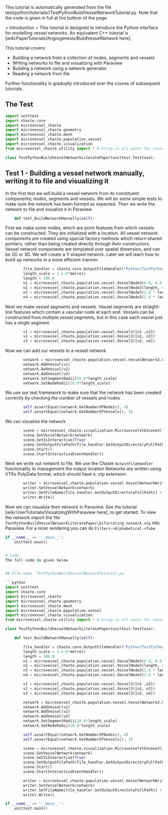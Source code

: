 This tutorial is automatically generated from the file test/python/tutorials//TestPythonBuildVesselNetworkTutorial.py.
Note that the code is given in full at the bottom of the page.



= Introduction =
This tutorial is designed to introduce the Python interface for modelling vessel networks. An equivalent C++ tutorial
is [wiki:PaperTutorials/Angiogenesis/BuildVesselNetwork here].

This tutorial covers:
 * Building a network from a collection of nodes, segments and vessels
 * Writing networks to file and visualizing with Paraview
 * Building a network using a network generator
 * Reading a network from file
 
Further functionality is gradually introduced over the course of subsequent tutorials.

## The Test

```python
import unittest
import chaste.core
import microvessel_chaste
import microvessel_chaste.geometry
import microvessel_chaste.mesh
import microvessel_chaste.population.vessel
import microvessel_chaste.visualization
from microvessel_chaste.utility import * # bring in all units for convenience

class TestPythonBuildVesselNetworkLiteratePaper(unittest.TestCase):

```
## Test 1 - Building a vessel network manually, writing it to file and visualizing it
In the first test we will build a vessel network from its constituent components; nodes, segments and vessels. We will do some
simple tests to make sure the network has been formed as expected. Then we write the network to file and visualize it in Paraview.

```python
    def test_BuildNetworkManually(self):

```
First we make some nodes, which are point features from which vessels can be constructed. They are initialized with a location.
All vessel network components are created using special factory methods which return shared pointers, rather than being created
directly through their constructors. Vessel network components are templated over spatial dimension, and can be 2D or 3D. We will
create a Y shaped network. Later we will learn how to build up networks in a more efficient manner.

```python
        file_handler = chaste.core.OutputFileHandler("Python/TestPythonBuildVesselNetworkLiteratePaper", True)
        length_scale = 1.e-6*metre()
        length = 100.0
        n1 = microvessel_chaste.population.vessel.VesselNode3(0.0, 0.0 ,0.0, length_scale)
        n2 = microvessel_chaste.population.vessel.VesselNode3(length, 0.0, 0.0, length_scale)
        n3 = microvessel_chaste.population.vessel.VesselNode3(2.0 * length, length, 0.0, length_scale)
        n4 = microvessel_chaste.population.vessel.VesselNode3(2.0 * length, -length, 0.0, length_scale)

```
Next we make vessel segments and vessels. Vessel segments are straight-line features which contain a vascular node at each end. Vessels
can be constructed from multiple vessel segments, but in this case each vessel just has a single segment.

```python
        v1 = microvessel_chaste.population.vessel.Vessel3([n1 ,n2])
        v2 = microvessel_chaste.population.vessel.Vessel3([n2, n3])
        v3 = microvessel_chaste.population.vessel.Vessel3([n2, n4])

```
Now we can add our vessels to a vessel network.

```python
        network = microvessel_chaste.population.vessel.VesselNetwork3.Create()
        network.AddVessel(v1)
        network.AddVessel(v2)
        network.AddVessel(v3)
        network.SetSegmentRadii(10.0*length_scale)
        network.SetNodeRadii(10.0*length_scale)

```
We use our test framework to make sure that the network has been created correctly by checking the number of vessels and nodes

```python
        self.assertEqual(network.GetNumberOfNodes(), 4)
        self.assertEqual(network.GetNumberOfVessels(), 3)

```
We can visualize the network

```python
        scene = microvessel_chaste.visualization.MicrovesselVtkScene3()
        scene.SetVesselNetwork(network)
        scene.SetIsInteractive(True)
        scene.SetOutputFilePath(file_handler.GetOutputDirectoryFullPath()+"render")
        scene.Start()
        scene.StartInteractiveEventHandler()

```
Next we write out network to file. We use the Chaste `OutputFileHandler` functionality to management the output location
Networks are written using VTKs PolyData format, which should have a .vtp extension.

```python
        writer = microvessel_chaste.population.vessel.VesselNetworkWriter3()
        writer.SetVesselNetwork(network)
        writer.SetFileName(file_handler.GetOutputDirectoryFullPath() + "bifurcating_network.vtp")
        writer.Write()

```
Now we can visualize then network in Paraview. See the tutorial [wiki:UserTutorials/VisualizingWithParaview here], to get started. To view the network import the file
`TestPythonBuildVesselNetworkLiteratePaper\bifurcating_network.vtp` into Paraview. For a nicer rendering you can do `Filters->Alphabetical->Tube`.

```python
if __name__ == '__main__':
    unittest.main()


# Code 
The full code is given below


## File name `TestPythonBuildVesselNetworkTutorial.py` 

```python
import unittest
import chaste.core
import microvessel_chaste
import microvessel_chaste.geometry
import microvessel_chaste.mesh
import microvessel_chaste.population.vessel
import microvessel_chaste.visualization
from microvessel_chaste.utility import * # bring in all units for convenience

class TestPythonBuildVesselNetworkLiteratePaper(unittest.TestCase):

    def test_BuildNetworkManually(self):

        file_handler = chaste.core.OutputFileHandler("Python/TestPythonBuildVesselNetworkLiteratePaper", True)
        length_scale = 1.e-6*metre()
        length = 100.0
        n1 = microvessel_chaste.population.vessel.VesselNode3(0.0, 0.0 ,0.0, length_scale)
        n2 = microvessel_chaste.population.vessel.VesselNode3(length, 0.0, 0.0, length_scale)
        n3 = microvessel_chaste.population.vessel.VesselNode3(2.0 * length, length, 0.0, length_scale)
        n4 = microvessel_chaste.population.vessel.VesselNode3(2.0 * length, -length, 0.0, length_scale)

        v1 = microvessel_chaste.population.vessel.Vessel3([n1 ,n2])
        v2 = microvessel_chaste.population.vessel.Vessel3([n2, n3])
        v3 = microvessel_chaste.population.vessel.Vessel3([n2, n4])

        network = microvessel_chaste.population.vessel.VesselNetwork3.Create()
        network.AddVessel(v1)
        network.AddVessel(v2)
        network.AddVessel(v3)
        network.SetSegmentRadii(10.0*length_scale)
        network.SetNodeRadii(10.0*length_scale)

        self.assertEqual(network.GetNumberOfNodes(), 4)
        self.assertEqual(network.GetNumberOfVessels(), 3)

        scene = microvessel_chaste.visualization.MicrovesselVtkScene3()
        scene.SetVesselNetwork(network)
        scene.SetIsInteractive(True)
        scene.SetOutputFilePath(file_handler.GetOutputDirectoryFullPath()+"render")
        scene.Start()
        scene.StartInteractiveEventHandler()

        writer = microvessel_chaste.population.vessel.VesselNetworkWriter3()
        writer.SetVesselNetwork(network)
        writer.SetFileName(file_handler.GetOutputDirectoryFullPath() + "bifurcating_network.vtp")
        writer.Write()

if __name__ == '__main__':
    unittest.main()
```

